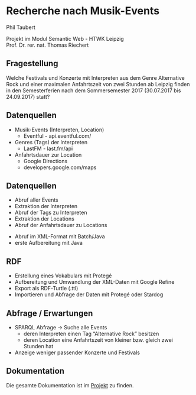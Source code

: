 # Recherche nach Musik-Events

Phil Taubert  

Projekt im Modul Semantic Web - HTWK Leipzig  
 Prof. Dr. rer. nat. Thomas Riechert

## Fragestellung

Welche Festivals und Konzerte mit Interpreten aus dem Genre Alternative Rock und einer maximalen Anfahrtszeit von zwei Stunden ab Leipzig finden in den Semesterferien nach dem Sommersemester 2017 (30.07.2017 bis 24.09.2017) statt?

## Datenquellen

* Musik-Events (Interpreten, Location)
  * Eventful - api.eventful.com/
* Genres (Tags) der Interpreten
  * LastFM - last.fm/api
* Anfahrtsdauer zur Location
  * Google Directions
  * developers.google.com/maps
  
## Datenquellen

* Abruf aller Events
* Extraktion der Interpreten
* Abruf der Tags zu Interpreten
* Extraktion der Locations
* Abruf der Anfahrtsdauer zu Locations
- Abruf im XML-Format mit Batch/Java
- erste Aufbereitung mit Java

## RDF

* Erstellung eines Vokabulars mit Protegé
* Aufbereitung und Umwandlung der XML-Daten mit Google Refine
* Export als RDF-Turtle (.ttl)
* Importieren und Abfrage der Daten mit Protegé oder Stardog

## Abfrage / Erwartungen

* SPARQL Abfrage -> Suche alle Events
  * deren Interpreten einen Tag “Alternative Rock” besitzen
  * deren Location eine Anfahrtszeit von kleiner bzw. gleich zwei Stunden hat
* Anzeige weniger passender Konzerte und Festivals

## Dokumentation

Die gesamte Dokumentation ist im [Projekt](https://github.com/Tapematch/SemanticWeb/blob/master/Dokumentation_ptaubert_68246.pdf) zu finden.